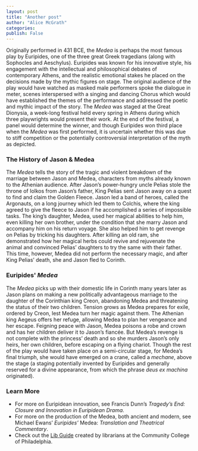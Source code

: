 ```yaml
---
layout: post
title: "Another post"
author: "Alice McGrath"
categories: 
publish: False
---
```


Originally performed in 431 BCE, the *Medea* is perhaps the most famous play by Euripides, one of the three great Greek tragedians (along with Sophocles and Aeschylus). Euripides was known for his innovative style, his engagement with the intellectual and philosophical debates of contemporary Athens, and the realistic emotional stakes he placed on the decisions made by the mythic figures on stage. The original audience of the play would have watched as masked male performers spoke the dialogue in meter, scenes interspersed with a singing and dancing Chorus which would have established the themes of the performance and addressed the poetic and mythic impact of the story. The *Medea* was staged at the Great Dionysia, a week-long festival held every spring in Athens during which three playwrights would present their work. At the end of the festival, a panel would determine the winner, and though Euripides won third place when the *Medea* was first performed, it is uncertain whether this was due to stiff competition or the potentially controversial interpretation of the myth as depicted. 

### The History of Jason & Medea

The *Medea* tells the story of the tragic and violent breakdown of the marriage between Jason and Medea, characters from myths already known to the Athenian audience. After Jason’s power-hungry uncle Pelias stole the throne of Iolkos from Jason’s father, King Pelias sent Jason away on a quest to find and claim the Golden Fleece. Jason led a band of heroes, called the Argonauts, on a long journey which led them to Colchis, where the king agreed to give the fleece to Jason if he accomplished a series of impossible tasks. The king’s daughter, Medea, used her magical abilities to help him, even killing her own brother, under the condition that she marry Jason and accompany him on his return voyage. She also helped him to get revenge on Pelias by tricking his daughters. After killing an old ram, she demonstrated how her magical herbs could revive and rejuvenate the animal and convinced Pelias’ daughters to try the same with their father. This time, however, Medea did not perform the necessary magic, and after King Pelias’ death, she and Jason fled to Corinth.

### Euripides' *Medea*

The *Medea* picks up with their domestic life in Corinth many years later as Jason plans on making a new politically advantageous marriage to the daughter of the Corinthian king Creon, abandoning Medea and threatening the status of their two children. Tension grows as Medea prepares for exile, ordered by Creon, lest Medea turn her magic against them. The Athenian king Aegeus offers her refuge, allowing Medea to plan her vengeance and her escape. Feigning peace with Jason, Medea poisons a robe and crown and has her children deliver it to Jason’s fiancée. But Medea’s revenge is not complete with the princess’ death and so she murders Jason’s only heirs, her own children, before escaping on a flying chariot. Though the rest of the play would have taken place on a semi-circular stage, for Medea’s final triumph, she would have emerged on a crane, called a *mechane*, above the stage (a staging potentially invented by Euripides and generally reserved for a divine appearance, from which the phrase *deus ex machina* originated).

### Learn More

-	For more on Euripidean innovation, see Francis Dunn’s *Tragedy’s End: Closure and Innovation in Euripidean Drama*.
-	For more on the production of the Medea, both ancient and modern, see Michael Ewans’ *Euripides’* Medea: *Translation and Theatrical Commentary*.
-	Check out the [Lib Guide](https://libguides.ccp.edu/c.php?g=1275271&p=9356203 "link to lib guide") created by librarians at the Community College of Philadelphia.
